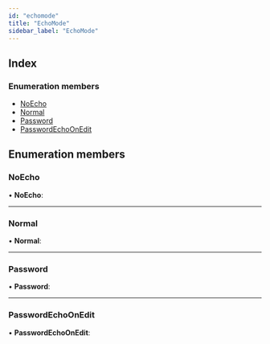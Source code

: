 ```yaml
---
id: "echomode"
title: "EchoMode"
sidebar_label: "EchoMode"
---
```


## Index

### Enumeration members

* [NoEcho](echomode.md#noecho)
* [Normal](echomode.md#normal)
* [Password](echomode.md#password)
* [PasswordEchoOnEdit](echomode.md#passwordechoonedit)

## Enumeration members

###  NoEcho

• **NoEcho**:

___

###  Normal

• **Normal**:

___

###  Password

• **Password**:

___

###  PasswordEchoOnEdit

• **PasswordEchoOnEdit**:
